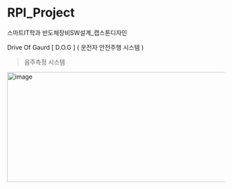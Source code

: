 # RPI_Project

스마트IT학과
반도체장비SW설계_캡스톤디자인

Drive Of Gaurd [ D.O.G ] ( 운전자 안전주행 시스템 )

> 음주측정 시스템

<img width="721" height="255" alt="image" src="https://github.com/user-attachments/assets/163ed6b1-8b99-4691-9898-35231b853fe1" />
